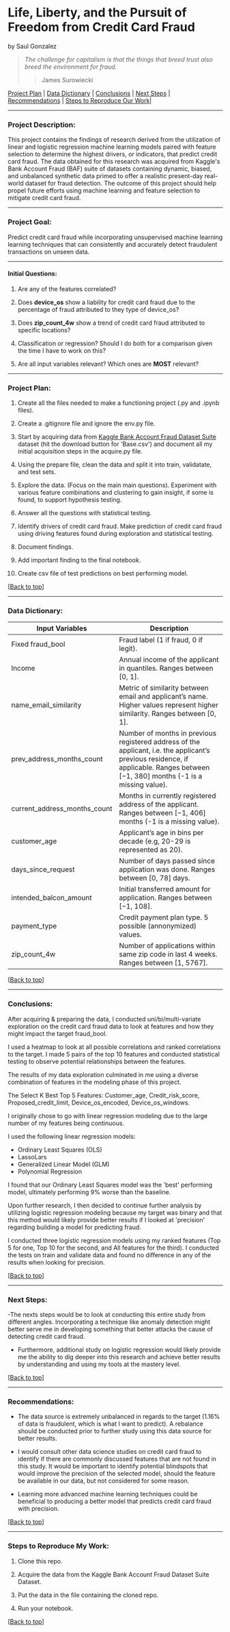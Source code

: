 # <a name="top"></a>Life, Liberty, and the Pursuit of Freedom from Credit Card Fraud

by Saul Gonzalez


> *The challenge for capitalism is that the things that breed trust also breed the environment for fraud.*
> > James Surowiecki
 

[Project Plan](#Project_Plan) | [Data Dictionary](#Data_Dictionary) | [Conclusions](#Conclusions) | [Next Steps](#Next_Steps) | [Recommendations](#Recommendations) | [Steps to Reproduce Our Work](#Steps_to_Reproduce_My_Work)|

***
<h3><b>Project Description:</b></h3>  

This project contains the findings of research derived from the utilization of linear and logistic regression machine learning models paired with feature selection to determine the highest drivers, or indicators, that predict credit card fraud. The data obtained for this research was acquired from Kaggle's Bank Account Fraud (BAF) suite of datasets containing dynamic, biased, and unbalanced synthetic data primed to offer a realistic present-day real-world dataset for fraud detection. The outcome of this project should help propel future efforts using machine learning and feature selection to mitigate credit card fraud.
    
***
<h3><b>Project Goal:</b></h3>  Predict credit card fraud while incorporating unsupervised machine learning learning techniques that can consistently and accurately detect fraudulent transactions on unseen data.

***
<h4><b>Initial Questions:</b></h4>

1. Are any of the features correlated? 

2. Does <b>device_os</b> show a liability for credit card fraud due to the percentage of fraud attributed to they type of device_os?

3. Does <b>zip_count_4w</b> show a trend of credit card fraud attributed to specific locations?

4. Classification or regression? Should I do both for a comparison given the time I have to work on this?

5. Are all input variables relevant? Which ones are <b>MOST</b> relevant? 

***
<a name="Project_Plan"></a><h3><b>Project Plan:</b></h3>

1. Create all the files needed to make a functioning project (.py and .ipynb files).

2. Create a .gitignore file and ignore the env.py file.

3. Start by acquiring data from [Kaggle Bank Account Fraud Dataset Suite](https://www.kaggle.com/datasets/sgpjesus/bank-account-fraud-dataset-neurips-2022) dataset (hit the download button for 'Base.csv') and document all my initial acquisition steps in the acquire.py file.

4. Using the prepare file, clean the data and split it into train, validatate, and test sets.

5. Explore the data. (Focus on the main main questions). Experiment with various feature combinations and clustering to gain insight, if some is found, to support hypothesis testing.

6. Answer all the questions with statistical testing.

7. Identify drivers of credit card fraud. Make prediction of credit card fraud using driving features found during exploration and statistical testing.

8. Document findings.

9. Add important finding to the final notebook.

10. Create csv file of test predictions on best performing model.

[[Back to top](#top)]

***
<a name="Data_Dictionary"></a><h3><b>Data Dictionary:</b></h3>

|**Input Variables**|**Description**|
|----------|----------------|
|Fixed fraud_bool| Fraud label (1 if fraud, 0 if legit).|
|Income | Annual income of the applicant in quantiles. Ranges between [0, 1]. |
| name_email_similarity | Metric of similarity between email and applicant’s name. Higher values represent higher similarity. Ranges between [0, 1].|
| prev_address_months_count | Number of months in previous registered address of the applicant, i.e. the applicant’s previous residence, if applicable. Ranges between [−1, 380] months (-1 is a missing value). |
| current_address_months_count | Months in currently registered address of the applicant. Ranges between [−1, 406] months (-1 is a missing value).|
| customer_age | Applicant’s age in bins per decade (e.g, 20-29 is represented as 20). |
| days_since_request | Number of days passed since application was done. Ranges between [0, 78] days. |
| intended_balcon_amount | Initial transferred amount for application. Ranges between [−1, 108]. |
| payment_type | Credit payment plan type. 5 possible (annonymized) values. |
| zip_count_4w | Number of applications within same zip code in last 4 weeks. Ranges between [1, 5767]. |

[[Back to top](#top)]


***
<a name="Conclusions"></a><h3><b>Conclusions:</b></h3>

After acquiring & preparing the data, I conducted uni/bi/multi-variate exploration on the credit card fraud data to look at features and how they might impact the target fraud_bool.

I used a heatmap to look at all possible correlations and ranked correlations to the target. I made 5 pairs of the top 10 features and conducted statistical testing to observe potential relationships between the features.

The results of my data exploration culminated in me using a diverse combination of features in the modeling phase of this project.

The Select K Best Top 5 Features: Customer_age, Credit_risk_score, Proposed_credit_limit, Device_os_encoded, Device_os_windows.

I originally chose to go with linear regression modeling due to the large number of my features being continuous.

I used the following linear regression models:

- Ordinary Least Squares (OLS) 
- LassoLars 
- Generalized Linear Model (GLM) 
- Polynomial Regression

I found that our Ordinary Least Squares model was the 'best' performing model, ultimately performing 9% worse than the baseline.

Upon further research, I then decided to continue further analysis by utilizing logistic regression modeling because my target was binary and that this method would likely provide better results if I looked at 'precision' regarding building a model for predicting fraud.

I conducted three logistic regression models using my ranked features (Top 5 for one, Top 10 for the second, and All features for the third). I conducted the tests on train and validate data and found no difference in any of the results when looking for precision.
    
[[Back to top](#top)]
    

***    
<a name="Next_Steps"></a><h3><b>Next Steps:</b></h3>

-The nexts steps would be to look at conducting this entire study from different angles. Incorporating a technique like anomaly detection might better serve me in developing something that better attacks the cause of detecting credit card fraud.

- Furthermore, additional study on logistic regression would likely provide me the ability to dig deeper into this research and achieve better results by understanding and using my tools at the mastery level.
    
[[Back to top](#top)]
    

***    
<a name="Recommendations"></a><h3><b>Recommendations:</b></h3>  

- The data source is extremely unbalanced in regards to the target (1.16% of data is fraudulent, which is what I want to predict). A rebalance should be conducted prior to further study using this data source for better results.

- I would consult other data science studies on credit card fraud to identify if there are commonly discussed features that are not found in this study. It would be important to identify potential blindspots that would improve the precision of the selected model, should the feature be available in our data, but not considered for some reason.

- Learning more advanced machine learning techniques could be beneficial to producing a better model that predicts credit card fraud with precision.
    
[[Back to top](#top)]
    

***    
<a name="Steps_to_Reproduce_My_Work"></a><h3><b>Steps to Reproduce My Work:</b></h3>

1. Clone this repo.

2. Acquire the data from the Kaggle Bank Account Fraud Dataset Suite Dataset.

3. Put the data in the file containing the cloned repo.

4. Run your notebook.
    
[[Back to top](#top)]

